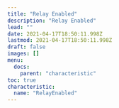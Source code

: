 ```yaml
---
title: "Relay Enabled"
description: "Relay Enabled"
lead: ""
date: 2021-04-17T18:50:11.998Z
lastmod: 2021-04-17T18:50:11.998Z
draft: false
images: []
menu:
  docs:
    parent: "characteristic"
toc: true
characteristic:
  name: "RelayEnabled"
---
```


